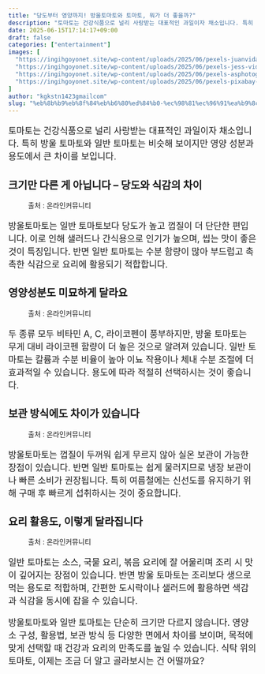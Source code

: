 ```yaml
---
title: "당도부터 영양까지! 방울토마토와 토마토, 뭐가 더 좋을까?"
description: "토마토는 건강식품으로 널리 사랑받는 대표적인 과일이자 채소입니다. 특히 방울 토마토와 일반 토마토는 비슷해 보이지만 영양 성분과 용도에서 큰 차이를 보입니다."
date: 2025-06-15T17:14:17+09:00
draft: false
categories: ["entertainment"]
images: [
  "https://ingihgoyonet.site/wp-content/uploads/2025/06/pexels-juanvidas-19852098-1024x683.jpg"
  "https://ingihgoyonet.site/wp-content/uploads/2025/06/pexels-jess-vide-5507591-683x1024.jpg"
  "https://ingihgoyonet.site/wp-content/uploads/2025/06/pexels-asphotograpy-96616-1024x683.jpg"
  "https://ingihgoyonet.site/wp-content/uploads/2025/06/pexels-pixabay-533280-1024x683.jpg"
]
author: "kgkstn1423gmailcom"
slug: "%eb%8b%b9%eb%8f%84%eb%b6%80%ed%84%b0-%ec%98%81%ec%96%91%ea%b9%8c%ec%a7%80-%eb%b0%a9%ec%9a%b8%ed%86%a0%eb%a7%88%ed%86%a0%ec%99%80-%ed%86%a0%eb%a7%88%ed%86%a0-%eb%ad%90%ea%b0%80-%eb%8d%94-%ec%a2%8b"
---
```


<p style="font-size:18px">토마토는 건강식품으로 널리 사랑받는 대표적인 과일이자 채소입니다. 특히 방울 토마토와 일반 토마토는 비슷해 보이지만 영양 성분과 용도에서 큰 차이를 보입니다.</p> <h2 >크기만 다른 게 아닙니다 – 당도와 식감의 차이</h2> <figure ><img src="https://ingihgoyonet.site/wp-content/uploads/2025/06/pexels-juanvidas-19852098-1024x683.jpg" alt="" style="aspect-ratio:16/9;object-fit:cover"/><figcaption >출처 : 온라인커뮤니티</figcaption></figure> <p style="font-size:18px">방울토마토는 일반 토마토보다 당도가 높고 껍질이 더 단단한 편입니다. 이로 인해 샐러드나 간식용으로 인기가 높으며, 씹는 맛이 좋은 것이 특징입니다. 반면 일반 토마토는 수분 함량이 많아 부드럽고 촉촉한 식감으로 요리에 활용되기 적합합니다.</p> <h2 >영양성분도 미묘하게 달라요</h2> <figure ><img src="https://ingihgoyonet.site/wp-content/uploads/2025/06/pexels-jess-vide-5507591-683x1024.jpg" alt="" style="aspect-ratio:16/9;object-fit:cover"/><figcaption >출처 : 온라인커뮤니티</figcaption></figure> <p style="font-size:18px">두 종류 모두 비타민 A, C, 라이코펜이 풍부하지만, 방울 토마토는 무게 대비 라이코펜 함량이 더 높은 것으로 알려져 있습니다. 일반 토마토는 칼륨과 수분 비율이 높아 이뇨 작용이나 체내 수분 조절에 더 효과적일 수 있습니다. 용도에 따라 적절히 선택하시는 것이 좋습니다.</p> <h2 >보관 방식에도 차이가 있습니다</h2> <figure ><img src="https://ingihgoyonet.site/wp-content/uploads/2025/06/pexels-asphotograpy-96616-1024x683.jpg" alt="" style="aspect-ratio:16/9;object-fit:cover"/><figcaption >출처 : 온라인커뮤니티</figcaption></figure> <p style="font-size:18px">방울토마토는 껍질이 두꺼워 쉽게 무르지 않아 실온 보관이 가능한 장점이 있습니다. 반면 일반 토마토는 쉽게 물러지므로 냉장 보관이나 빠른 소비가 권장됩니다. 특히 여름철에는 신선도를 유지하기 위해 구매 후 빠르게 섭취하시는 것이 중요합니다.</p> <h2 >요리 활용도, 이렇게 달라집니다</h2> <figure ><img src="https://ingihgoyonet.site/wp-content/uploads/2025/06/pexels-pixabay-533280-1024x683.jpg" alt="" style="aspect-ratio:16/9;object-fit:cover"/><figcaption >출처 : 온라인커뮤니티</figcaption></figure> <p style="font-size:18px">일반 토마토는 소스, 국물 요리, 볶음 요리에 잘 어울리며 조리 시 맛이 깊어지는 장점이 있습니다. 반면 방울 토마토는 조리보다 생으로 먹는 용도로 적합하며, 간편한 도시락이나 샐러드에 활용하면 색감과 식감을 동시에 잡을 수 있습니다.</p> <p style="font-size:18px">방울토마토와 일반 토마토는 단순히 크기만 다르지 않습니다. 영양소 구성, 활용법, 보관 방식 등 다양한 면에서 차이를 보이며, 목적에 맞게 선택할 때 건강과 요리의 만족도를 높일 수 있습니다. 식탁 위의 토마토, 이제는 조금 더 알고 골라보시는 건 어떨까요?</p>